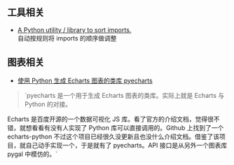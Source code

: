 ## 工具相关
* [A Python utility / library to sort imports.](https://github.com/timothycrosley/isort)<br/>
自动按规则将 imports 的顺序做调整

## 图表相关
* [使用 Python 生成 Echarts 图表的类库 pyecharts](https://github.com/chenjiandongx/pyecharts)
> `pyecharts 是一个用于生成 Echarts 图表的类库。实际上就是 Echarts 与 Python 的对接。

Echarts 是百度开源的一个数据可视化 JS 库。看了官方的介绍文档，觉得很不错，就想看看有没有人实现了 Python 库可以直接调用的。Github 上找到了一个 echarts-python 不过这个项目已经很久没更新且也没什么介绍文档。借鉴了该项目，就自己动手实现一个，于是就有了 pyecharts。API 接口是从另外一个图表库 pygal 中模仿的。`
